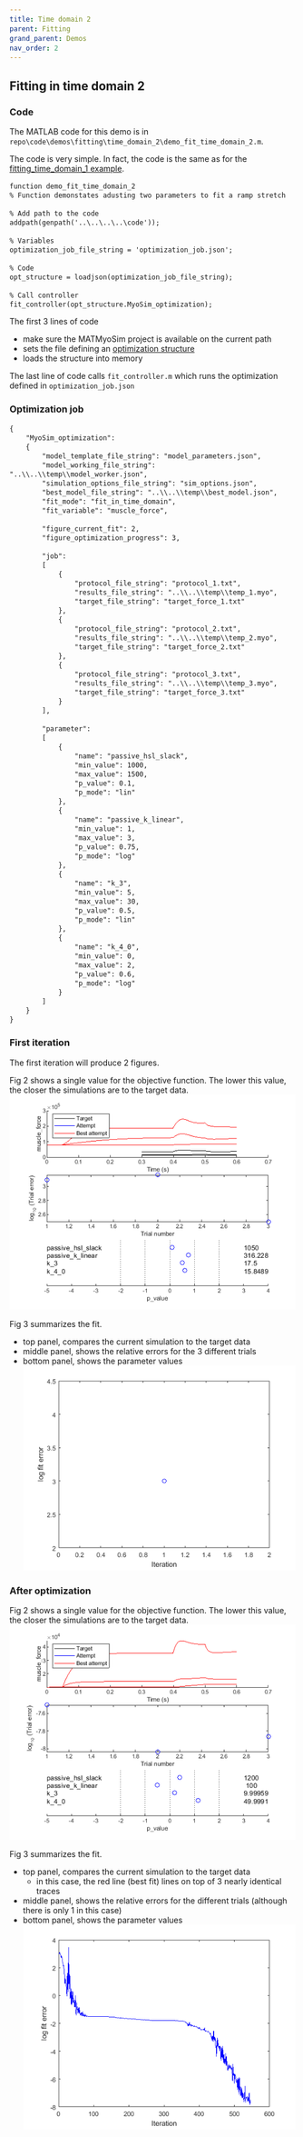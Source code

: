 ```yaml
---
title: Time domain 2
parent: Fitting
grand_parent: Demos
nav_order: 2
---
```


## Fitting in time domain 2

### Code

The MATLAB code for this demo is in `repo\code\demos\fitting\time_domain_2\demo_fit_time_domain_2.m`.

The code is very simple. In fact, the code is the same as for the [fitting_time_domain_1 example](..\time_domain_1\fitting_time_domain_1.html).

````
function demo_fit_time_domain_2
% Function demonstates adusting two parameters to fit a ramp stretch

% Add path to the code
addpath(genpath('..\..\..\..\code'));

% Variables
optimization_job_file_string = 'optimization_job.json';

% Code
opt_structure = loadjson(optimization_job_file_string);

% Call controller
fit_controller(opt_structure.MyoSim_optimization);
````

The first 3 lines of code
+ make sure the MATMyoSim project is available on the current path
+ sets the file defining an [optimization structure](..\..\structures\optimization_structure.html)
+ loads the structure into memory

The last line of code calls `fit_controller.m` which runs the optimization defined in `optimization_job.json`

### Optimization job

````
{
	"MyoSim_optimization":
	{
        "model_template_file_string": "model_parameters.json",
        "model_working_file_string": "..\\..\\temp\\model_worker.json",
        "simulation_options_file_string": "sim_options.json",
        "best_model_file_string": "..\\..\\temp\\best_model.json",
        "fit_mode": "fit_in_time_domain",
        "fit_variable": "muscle_force",

        "figure_current_fit": 2,
        "figure_optimization_progress": 3, 
        
        "job":
        [
            {
                "protocol_file_string": "protocol_1.txt",
                "results_file_string": "..\\..\\temp\\temp_1.myo",
                "target_file_string": "target_force_1.txt"
            },
            {
                "protocol_file_string": "protocol_2.txt",
                "results_file_string": "..\\..\\temp\\temp_2.myo",
                "target_file_string": "target_force_2.txt"
            },
            {
                "protocol_file_string": "protocol_3.txt",
                "results_file_string": "..\\..\\temp\\temp_3.myo",
                "target_file_string": "target_force_3.txt"
            }
        ],

        "parameter":
        [
            {
                "name": "passive_hsl_slack",
                "min_value": 1000,
                "max_value": 1500,
                "p_value": 0.1,
                "p_mode": "lin"
            },
            {
                "name": "passive_k_linear",
                "min_value": 1,
                "max_value": 3,
                "p_value": 0.75,
                "p_mode": "log"
            },
            {
                "name": "k_3",
                "min_value": 5,
                "max_value": 30,
                "p_value": 0.5,
                "p_mode": "lin"
            },
            {
                "name": "k_4_0",
                "min_value": 0,
                "max_value": 2,
                "p_value": 0.6,
                "p_mode": "log"
            }
        ]
    }
}
````


### First iteration

The first iteration will produce 2 figures.

Fig 2 shows a single value for the objective function. The lower this value, the closer the simulations are to the target data.
![simulation](fig_2_initial.png)

Fig 3 summarizes the fit.
+ top panel, compares the current simulation to the target data
+ middle panel, shows the relative errors for the 3 different trials
+ bottom panel, shows the parameter values
![simulation](fig_3_initial.png)

### After optimization

Fig 2 shows a single value for the objective function. The lower this value, the closer the simulations are to the target data.
![simulation](fig_2_final.png)

Fig 3 summarizes the fit.
+ top panel, compares the current simulation to the target data
  + in this case, the red line (best fit) lines on top of 3 nearly identical traces
+ middle panel, shows the relative errors for the different trials (although there is only 1 in this case)
+ bottom panel, shows the parameter values
![simulation](fig_3_final.png)

